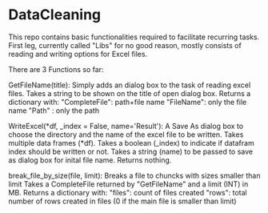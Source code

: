 # DataCleaning
This repo contains basic functionalities required to facilitate recurring tasks. 
First leg, currently called "Libs" for no good reason, mostly consists of reading and writing options for Excel files.

There are 3 Functions so far:

GetFileName(title): Simply adds an dialog box to the task of reading excel files. 
  Takes a string to be shown on the title of open dialog box.
  Returns a dictionary with:
    "CompleteFile": path+file name
    "FileName": only the file name
    "Path" : only the path

WriteExcel(*df, _index = False, name='Result'): A Save As dialog box to choose the directory and the name of the excel file to be written. 
  Takes multiple data frames (*df).
  Takes a boolean (_index) to indicate if datafram index should be written or not. 
  Takes a string (name) to be passed to save as dialog box for inital file name. 
  Returns nothing. 
  
break_file_by_size(file, limit): Breaks a file to chuncks with sizes smaller than limit
  Takes a CompleteFile returned by "GetFileName" and a limit (INT) in MB.
  Returns a dictionary with:
    "files": count of files created
    "rows": total number of rows created in files (0 if the main file is smaller than limit)
    
  

